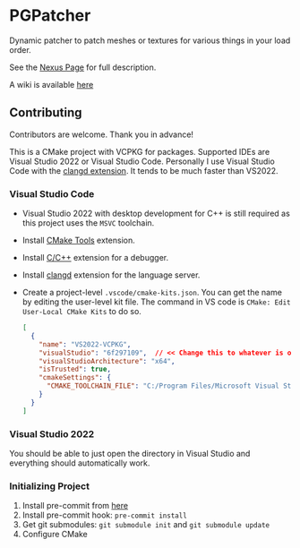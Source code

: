 # PGPatcher

Dynamic patcher to patch meshes or textures for various things in your load order.

See the [Nexus Page](https://www.nexusmods.com/skyrimspecialedition/mods/120946) for full description.

A wiki is available [here](https://github.com/hakasapl/ParallaxGen/wiki)

## Contributing

Contributors are welcome. Thank you in advance!

This is a CMake project with VCPKG for packages. Supported IDEs are Visual Studio 2022 or Visual Studio Code. Personally I use Visual Studio Code with the [clangd extension](https://marketplace.visualstudio.com/items?itemName=llvm-vs-code-extensions.vscode-clangd). It tends to be much faster than VS2022.

### Visual Studio Code

* Visual Studio 2022 with desktop development for C++ is still required as this project uses the `MSVC` toolchain.
* Install [CMake Tools](https://marketplace.visualstudio.com/items?itemName=ms-vscode.cmake-tools) extension.
* Install [C/C++](https://marketplace.visualstudio.com/items?itemName=ms-vscode.cpptools) extension for a debugger.
* Install [clangd](https://marketplace.visualstudio.com/items?itemName=llvm-vs-code-extensions.vscode-clangd) extension for the language server.
* Create a project-level `.vscode/cmake-kits.json`. You can get the name by editing the user-level kit file. The command in VS code is `CMake: Edit User-Local CMake Kits` to do so.

  ```json
  [
    {
      "name": "VS2022-VCPKG",
      "visualStudio": "6f297109",  // << Change this to whatever is on your system
      "visualStudioArchitecture": "x64",
      "isTrusted": true,
      "cmakeSettings": {
        "CMAKE_TOOLCHAIN_FILE": "C:/Program Files/Microsoft Visual Studio/2022/Community/VC/vcpkg/scripts/buildsystems/vcpkg.cmake"  // << Change this to where it is on your system
      }
    }
  ]
  ```

### Visual Studio 2022

You should be able to just open the directory in Visual Studio and everything should automatically work.

### Initializing Project

1. Install pre-commit from [here](https://pre-commit.com/)
1. Install pre-commit hook: `pre-commit install`
1. Get git submodules: `git submodule init` and `git submodule update`
1. Configure CMake
